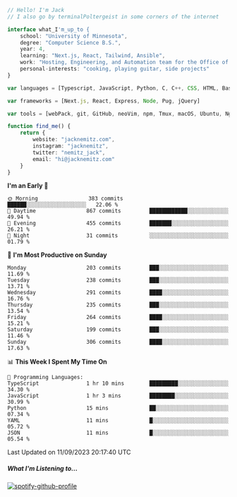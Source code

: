 ```typescript
// Hello! I'm Jack
// I also go by terminalPoltergeist in some corners of the internet

interface what_I'm_up_to {
    school: "University of Minnesota",
    degree: "Computer Science B.S.",
    year: 4,
    learning: "Next.js, React, Tailwind, Ansible",
    work: "Hosting, Engineering, and Automation team for the Office of Information Technology at UMN",
    personal-interests: "cooking, playing guitar, side projects"
}

var languages = [Typescript, JavaScript, Python, C, C++, CSS, HTML, Bash, VimScript]

var frameworks = [Next.js, React, Express, Node, Pug, jQuery]

var tools = [webPack, git, GitHub, neoVim, npm, Tmux, macOS, Ubuntu, Nginx, Ansible, Cloudflare, DigitalOcean]

function find_me() {
    return {
        website: "jacknemitz.com",
        instagram: "jacknemitz",
        twitter: "nemitz_jack",
        email: "hi@jacknemitz.com"
    }
}
```

<!--START_SECTION:waka-->
**I'm an Early 🐤** 

```text
🌞 Morning                383 commits         ██████░░░░░░░░░░░░░░░░░░░   22.06 % 
🌆 Daytime                867 commits         ████████████░░░░░░░░░░░░░   49.94 % 
🌃 Evening                455 commits         ███████░░░░░░░░░░░░░░░░░░   26.21 % 
🌙 Night                  31 commits          ░░░░░░░░░░░░░░░░░░░░░░░░░   01.79 % 
```
📅 **I'm Most Productive on Sunday** 

```text
Monday                   203 commits         ███░░░░░░░░░░░░░░░░░░░░░░   11.69 % 
Tuesday                  238 commits         ███░░░░░░░░░░░░░░░░░░░░░░   13.71 % 
Wednesday                291 commits         ████░░░░░░░░░░░░░░░░░░░░░   16.76 % 
Thursday                 235 commits         ███░░░░░░░░░░░░░░░░░░░░░░   13.54 % 
Friday                   264 commits         ████░░░░░░░░░░░░░░░░░░░░░   15.21 % 
Saturday                 199 commits         ███░░░░░░░░░░░░░░░░░░░░░░   11.46 % 
Sunday                   306 commits         ████░░░░░░░░░░░░░░░░░░░░░   17.63 % 
```


📊 **This Week I Spent My Time On** 

```text
💬 Programming Languages: 
TypeScript               1 hr 10 mins        █████████░░░░░░░░░░░░░░░░   34.30 % 
JavaScript               1 hr 3 mins         ████████░░░░░░░░░░░░░░░░░   30.99 % 
Python                   15 mins             ██░░░░░░░░░░░░░░░░░░░░░░░   07.34 % 
YAML                     11 mins             █░░░░░░░░░░░░░░░░░░░░░░░░   05.72 % 
JSON                     11 mins             █░░░░░░░░░░░░░░░░░░░░░░░░   05.54 % 
```


 Last Updated on 11/09/2023 20:17:40 UTC
<!--END_SECTION:waka-->

##### What I'm Listening to...

[![spotify-github-profile](https://spotify-github-profile.vercel.app/api/view?uid=jack.nemitz&cover_image=true&show_offline=true&bar_color=53b14f&bar_color_cover=false&background_color=121212FF)](https://spotify-github-profile.vercel.app/api/view?uid=jack.nemitz&redirect=true)

